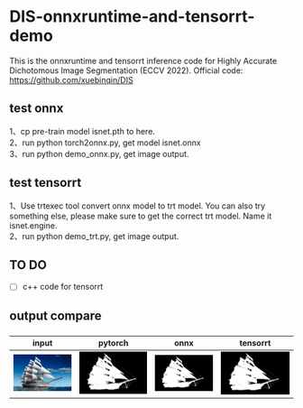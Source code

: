 # DIS-onnxruntime-and-tensorrt-demo
This is the onnxruntime and tensorrt inference code  for Highly Accurate Dichotomous Image Segmentation (ECCV 2022).
Official code: https://github.com/xuebinqin/DIS

## test onnx
1、cp pre-train model isnet.pth to here. <br>
2、run python torch2onnx.py, get model isnet.onnx <br>
3、run python demo_onnx.py, get image output.

## test tensorrt
1、Use trtexec tool convert onnx model to trt model. You can also try something else, please make sure to get the correct trt model.
  Name it isnet.engine. <br>
2、run python demo_trt.py, get image output. <br>

## TO DO
- [ ] c++ code for tensorrt

## output compare

###
| input | pytorch| onnx | tensorrt|
| :-: |:-:| :-:|:-:|
|<img src="https://github.com/xuanandsix/DIS-onnxruntime-and-tensorrt-demo/raw/main/test.jpg" >|<img src="https://github.com/xuanandsix/DIS-onnxruntime-and-tensorrt-demo/raw/main/imgs/output_torch.png">|<img src="https://github.com/xuanandsix/DIS-onnxruntime-and-tensorrt-demo/raw/main/imgs/output_onnx.png" >|<img src="https://github.com/xuanandsix/DIS-onnxruntime-and-tensorrt-demo/raw/main/imgs/output_trt.png">|
